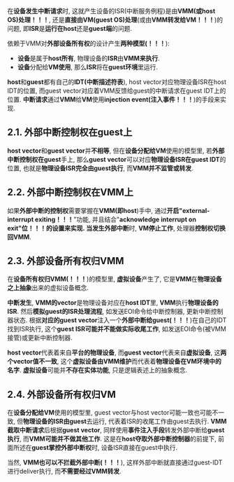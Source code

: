 
在**设备发生中断请求**时, 这就产生设备的ISR(中断服务例程)是由**VMM(或host OS)处理！！！**, 还是**直接由VM(guest OS)处理**(或由**VMM转发给VM！！！**)的问题, 即**ISR**是**运行在host**还是**guest端**的问题.

依赖于VMM对**外部设备所有权**的设计产生**两种模型(！！！**):

- **设备**是属于**host所有**, 物理设备的**ISR**由**VMM来执行**.
- **设备**分配给**VM使用**, 那么**ISR**将在**guest环境**里运行.

**host**和**guest**都有自己的**IDT(中断描述符表**), host vector对应物理设备ISR在host IDT的位置, 而guest vector对应着VMM反馈给guest的中断请求在guest IDT上的位置. **中断请求**通过**VMM**给**VM**使用**injection event(注入事件！！！**)的手段来实现.

## 2.1. 外部中断控制权在guest上

**host vector**和**guest vector**并**不相等**, 但在**设备分配给VM**使用的模型里, 若**外部中断控制权在guest**手上, 那么**guest vector**可以对应**物理设备ISR在guest IDT**的位置, 也就是**物理设备ISR完全由guest执行**, 而**VMM并不监管或转发**.

## 2.2. 外部中断控制权在VMM上

如果**外部中断的控制权**需要掌握在**VMM(即host**)手中, 通过**开启"external\-interrupt exiting！！！**"功能, 并且结合"**acknowledge interrupt on exit"位！！！**的设置来实现. 当发生**外部中断**时, **VM停止工作**, 处理器**控制权切换回VMM**.

## 2.3. 外部设备所有权归VMM

在**设备所有权归VMM(！！！**)的模型里, **虚拟设备**产生了, 它是**VMM**在**物理设备之上抽象**出来的虚拟设备概念. 

**中断发生**, **VMM的vector**是物理设备对应在**host IDT**里, **VMM**执行**物理设备的ISR**. 然后**模拟guest的ISR处理流程**, 如发送EOI命令给中断控制器, 更新中断控制器状态. 根据**对应的guest vector**注入一个**外部中断给guest(！！！**)在自己的IDT找到ISR执行, 这个**guest ISR可能并不能做实际收尾工作**, 如发送EOI命令(被VMM接管)或更新中断控制器.

**host vector**代表着来自**平台的物理设备**, 而**guest vector**代表来自**虚拟设备**, 这**两个vector值不一致**, 这个**虚拟设备由VMM维护**而代表着**物理设备在VM环境中的名字**. **虚拟设备**可能并**不存在实体功能**, 只是逻辑表述上的抽象概念.

## 2.4. 外部设备所有权归VM

在**设备分配给VM**使用的模型里, guest vector与host vector可能一致也可能不一致, 但**物理设备的ISR由guest**去运行, 代表着ISR的收尾工作由guest去执行. **VMM截取中断请求**后根据**guest vector**, 同样使用**事件注入手段**转发外部中断给**guest执行**, 而**VMM可能并不做其他工作**. 这是在**host夺取外部中断控制器**的前提下, 前面所述在**guest掌控外部中断权**时, 设备ISR直接在guest中执行.

当然, **VMM也可以不拦截外部中断(！！！**), 这样外部中断就直接通过guest\-IDT进行deliver执行, 而**不需要经过VMM转发**.
